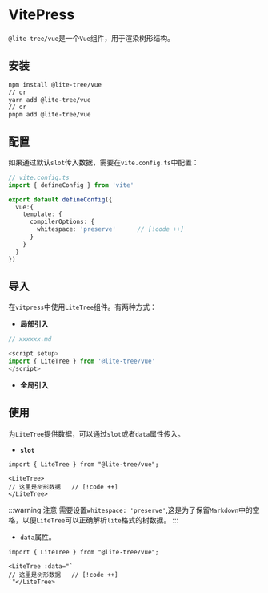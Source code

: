 # VitePress

`@lite-tree/vue`是一个`Vue`组件，用于渲染树形结构。

## 安装

```bash
npm install @lite-tree/vue
// or
yarn add @lite-tree/vue
// or
pnpm add @lite-tree/vue
```

## 配置

如果通过默认`slot`传入数据，需要在`vite.config.ts`中配置：

```ts {5-9}
// vite.config.ts
import { defineConfig } from 'vite'

export default defineConfig({
  vue:{
    template: {                      
      compilerOptions: {
        whitespace: 'preserve'      // [!code ++]
      }
    }
  }
})
```

## 导入

在`vitpress`中使用`LiteTree`组件。有两种方式：

- **局部引入**

```ts
// xxxxxx.md

<script setup>
import { LiteTree } from '@lite-tree/vue'
</script>

```

- **全局引入**




## 使用

为`LiteTree`提供数据，可以通过`slot`或者`data`属性传入。

- **`slot`**

```vue
import { LiteTree } from "@lite-tree/vue";

<LiteTree>
// 这里是树形数据   // [!code ++]
</LiteTree>
```
:::warning 注意
需要设置`whitespace: 'preserve'`,这是为了保留`Markdown`中的空格，以便`LiteTree`可以正确解析`lite`格式的树数据。
:::

- `data`属性。

```vue
import { LiteTree } from "@lite-tree/vue";

<LiteTree :data="`
// 这里是树形数据   // [!code ++]
`"</LiteTree>
```

